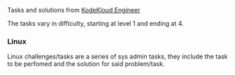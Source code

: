 Tasks and solutions from [KodeKloud Engineer](https://kodekloudhub.github.io/kodekloud-engineer/)

The tasks vary in difficulty, starting at level 1 and ending at 4.

### Linux
Linux challenges/tasks are a series of sys admin tasks, they include the task to be perfomed and the solution for said problem/task.
